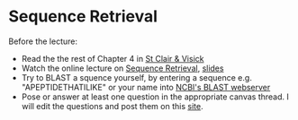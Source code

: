 # Sequence Retrieval

Before the lecture:

* Read the the rest of Chapter 4 in [St Clair & Visick](https://karbokhandeln.se/kemi/exploring-bioinformatics-a-project-based/)
* Watch the online lecture on [Sequence Retrieval](https://youtu.be/z1lyJKHeeBU), [slides](slides/Sequence_Retrieval.pdf)
* Try to BLAST a squence yourself, by entering a sequence e.g. "APEPTIDETHATILIKE" or your name into [NCBI's BLAST webserver](https://blast.ncbi.nlm.nih.gov/Blast.cgi?PROGRAM=blastp&PAGE_TYPE=BlastSearch)
* Pose or answer at least one question in the appropriate canvas thread. I will edit the questions and post them on this [site](../qa/retrieve.md).

